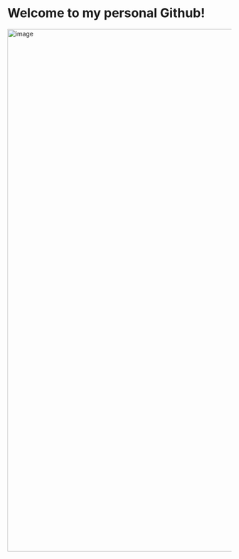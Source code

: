 # Welcome to my personal Github!
<img width="2560" height="1174" alt="image" src="https://github.com/user-attachments/assets/019fca56-65c7-4b0b-be88-87fcc10f5351" />
